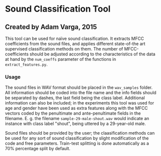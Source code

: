 # Sound Classification Tool
## Created by Adam Varga, 2015

This tool can be used for naïve sound classification. It extracts MFCC coefficients from the sound files, and applies different state-of-the art supervised classification 
methods on them. The number of MFCC-coefficients should be adjusted according to the characteristics of the data at hand by the `num_coeffs` parameter of the functions in `extract_features.py`.

### Usage
The sound files in WAV format should be placed in the `wav_samples` folder. All information should be coded into the file name and the info fields should be separated by dashes, the last field 
being the class label. Additional information can also be included; in the experiments this tool was used for age and gender have been used as extra features along with the MFCC vectors coded by the
penultimate and ante-penultimate fields in the filename. E. g. the filename `sample-29-male-shout.wav` would indicate an instance with class label "shout", being uttered by a 29-year-old male.

Sound files should be provided by the user; the claasification methods can be used for any sort of sound classification by slight modification of the code and free parameters. Train-test splitting is done
automatically as a 70% percentage split by default. 
